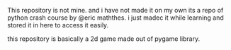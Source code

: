 This  repository is not mine. and i have not made it on my own its a repo of python crash course by @eric maththes. i just madec it while learning and stored it in here to access it easily.

this repository is basically a 2d game made out of pygame library.
